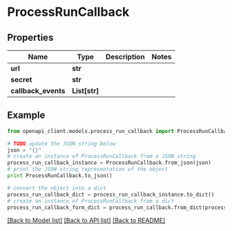 # ProcessRunCallback


## Properties
Name | Type | Description | Notes
------------ | ------------- | ------------- | -------------
**url** | **str** |  | 
**secret** | **str** |  | 
**callback_events** | **List[str]** |  | 

## Example

```python
from openapi_client.models.process_run_callback import ProcessRunCallback

# TODO update the JSON string below
json = "{}"
# create an instance of ProcessRunCallback from a JSON string
process_run_callback_instance = ProcessRunCallback.from_json(json)
# print the JSON string representation of the object
print ProcessRunCallback.to_json()

# convert the object into a dict
process_run_callback_dict = process_run_callback_instance.to_dict()
# create an instance of ProcessRunCallback from a dict
process_run_callback_form_dict = process_run_callback.from_dict(process_run_callback_dict)
```
[[Back to Model list]](../README.md#documentation-for-models) [[Back to API list]](../README.md#documentation-for-api-endpoints) [[Back to README]](../README.md)


